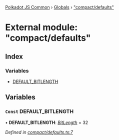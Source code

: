 [Polkadot JS Common](../README.md) › [Globals](../globals.md) › ["compact/defaults"](_compact_defaults_.md)

# External module: "compact/defaults"

## Index

### Variables

* [DEFAULT_BITLENGTH](_compact_defaults_.md#const-default_bitlength)

## Variables

### `Const` DEFAULT_BITLENGTH

• **DEFAULT_BITLENGTH**: *[BitLength](_compact_types_.md#bitlength)* = 32

*Defined in [compact/defaults.ts:7](https://github.com/polkadot-js/common/blob/337c67ff/packages/util/src/compact/defaults.ts#L7)*
